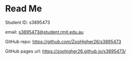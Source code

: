 # Read Me

Student ID: s3895473

email: s3895473@student.rmit.edu.au

GitHub repo: https://github.com/ZooHigher26/s3895473

GitHub pages url: https://zoohigher26.github.io/s3895473/
